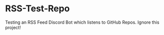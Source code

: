 # RSS-Test-Repo
Testing an RSS Feed Discord Bot which listens to GitHub Repos. Ignore this project!
